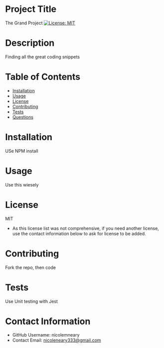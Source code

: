 
# Project Title
The Grand Project
[![License: MIT](https://img.shields.io/badge/License-MIT-yellow.svg)](https://opensource.org/licenses/MIT)

# Description
Finding all the great coding snippets

# Table of Contents 
* [Installation](#-Installation)
* [Usage](#-Usage)
* [License](#-Installation)
* [Contributing](#-Contributing)
* [Tests](#-Tests)
* [Questions](#-Contact-Information)
    
# Installation
USe NPM install

# Usage
Use this wiesely 

# License 
MIT
* As this license list was not comprehensive, if you need another license, use the contact information below to ask for license to be added. 

# Contributing 
Fork the repo, then code 
# Tests
Use Unit testing with Jest 
# Contact Information 
* GitHub Username: nicolemneary
* Contact Email: nicoleneary333@gmail.com

